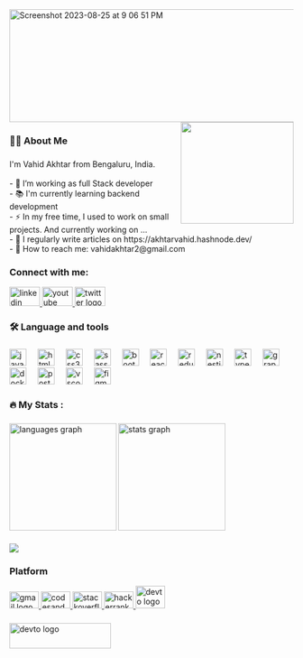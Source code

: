 
<a href="https://www.github.com/akhtarvahid" target='_self'>
  <img height="200" width="1080" alt="Screenshot 2023-08-25 at 9 06 51 PM" src="https://github.com/akhtarvahid/akhtarvahid/assets/16021125/5d53ce68-229e-4cc0-92ff-f4ba1ae0b62c">
</a>
<img align="right" src="https://media.giphy.com/media/jdPMeyv9rn0hZHh8n9/giphy.gif" height="180" width="200" />

###

<h3 align="left">👩‍💻  About Me</h3>

###

<p align="left">I'm Vahid Akhtar from Bengaluru, India.<br><br>- 🔭 I’m working as full Stack developer<br>- 📚 I'm currently learning backend development<br>- ⚡ In my free time, I used to work on small projects. And currently working on ...<br>- 📝 I regularly write articles on https://akhtarvahid.hashnode.dev/<br>- 📩 How to reach me: vahidakhtar2@gmail.com</p>

###

###
  <h3 align="left">Connect with me:</h3>
  <div align="left">
   <a href="https://www.linkedin.com/akhtarvahid" target="_blank">
    <img src="https://raw.githubusercontent.com/maurodesouza/profile-readme-generator/master/src/assets/icons/social/linkedin/default.svg" width="54" height="34" alt="linkedin logo"  />
  </a>
   <a href="https://www.linkedin.com/akhtarvahid" target="_blank">
    <img src="https://raw.githubusercontent.com/maurodesouza/profile-readme-generator/master/src/assets/icons/social/youtube/default.svg" width="54" height="34" alt="youtube logo"  />
   </a>
   <a href="https://twitter.com/akhtrvahid" target="_blank">
    <img src="https://raw.githubusercontent.com/maurodesouza/profile-readme-generator/master/src/assets/icons/social/twitter/default.svg" width="54" height="34" alt="twitter logo"  />
   </a>
</div>

###

<h3 align="left">🛠 Language and tools</h3>

###

<div align="left">
  <img src="https://cdn.jsdelivr.net/gh/devicons/devicon/icons/javascript/javascript-original.svg" height="30" alt="javascript logo"  />
  <img width="12" />
  <img src="https://cdn.jsdelivr.net/gh/devicons/devicon/icons/html5/html5-original.svg" height="30" alt="html5 logo"  />
  <img width="12" />
  <img src="https://cdn.jsdelivr.net/gh/devicons/devicon/icons/css3/css3-original.svg" height="30" alt="css3 logo"  />
  <img width="12" />
  <img src="https://cdn.jsdelivr.net/gh/devicons/devicon/icons/sass/sass-original.svg" height="30" alt="sass logo"  />
  <img width="12" />
  <img src="https://cdn.jsdelivr.net/gh/devicons/devicon/icons/bootstrap/bootstrap-original.svg" height="30" alt="bootstrap logo"  />
  <img width="12" />
  <img src="https://cdn.jsdelivr.net/gh/devicons/devicon/icons/react/react-original.svg" height="30" alt="react logo"  />
  <img width="12" />
  <img src="https://cdn.jsdelivr.net/gh/devicons/devicon/icons/redux/redux-original.svg" height="30" alt="redux logo"  />
  <img width="12" />
  <img src="https://cdn.jsdelivr.net/gh/devicons/devicon/icons/nestjs/nestjs-plain.svg" height="30" alt="nestjs logo"  />
  <img width="12" />
  <img src="https://cdn.jsdelivr.net/gh/devicons/devicon/icons/typescript/typescript-original.svg" height="30" alt="typescript logo"  />
  <img width="12" />
  <img src="https://cdn.jsdelivr.net/gh/devicons/devicon/icons/graphql/graphql-plain.svg" height="30" alt="graphql logo"  />
  <img width="12" />
  <img src="https://cdn.jsdelivr.net/gh/devicons/devicon/icons/docker/docker-plain-wordmark.svg" height="30" alt="docker logo"  />
  <img width="12" />
  <img src="https://cdn.jsdelivr.net/gh/devicons/devicon/icons/postgresql/postgresql-original.svg" height="30" alt="postgresql logo"  />
  <img width="12" />
  <img src="https://cdn.jsdelivr.net/gh/devicons/devicon/icons/vscode/vscode-original.svg" height="30" alt="vscode logo"  />
  <img width="12" />
  <img src="https://cdn.jsdelivr.net/gh/devicons/devicon/icons/figma/figma-original.svg" height="30" alt="figma logo"  />
</div>

###

<h3 align="left">🔥  My Stats :</h3>

###

<div align="left">
  <img align="left" src="https://github-readme-stats.vercel.app/api/top-langs?username=akhtarvahid&show_icons=true&locale=en&layout=compact" height="190" alt="languages graph" />
  <img align="center" src="https://github-readme-stats.vercel.app/api?username=akhtarvahid&show_icons=true&locale=en" height="190" alt="stats graph" />
</div>

###

<div align="left">
  <img src="https://visitor-badge.laobi.icu/badge?page_id=akhtarvahid.akhtarvahid&"  />
</div>

###

###

<h3 align="left">Platform</h3>
<div align="left">
  <a href="vahidakhtar2@gmail.com" target="_blank">
    <img src="https://raw.githubusercontent.com/maurodesouza/profile-readme-generator/master/src/assets/icons/social/gmail/default.svg" width="52" height="30" alt="gmail logo"  />
  </a>
  <a href="https://codesandbox.io/akhtarvahid" target="_blank">
    <img src="https://raw.githubusercontent.com/maurodesouza/profile-readme-generator/master/src/assets/icons/social/codesandbox/default.svg" width="52" height="30" alt="codesandbox logo"  />
  </a>
  <a href="https://stackoverflow.com/users/6544460/akhtarvahid" target="_blank">
    <img src="https://raw.githubusercontent.com/maurodesouza/profile-readme-generator/master/src/assets/icons/social/stackoverflow/default.svg" width="52" height="30" alt="stackoverflow logo"  />
  </a>
  <a href="https://www.hackerrank.com/akhtarvahid?hr_r=1" target="_blank">
    <img src="https://raw.githubusercontent.com/maurodesouza/profile-readme-generator/master/src/assets/icons/social/hackerrank/default.svg" width="52" height="30" alt="hackerrank logo"  />
  </a>
  <a href="https://medium.com/@akhtarvahid" target="_blank">
    <img src="https://img.icons8.com/?size=512&id=m8ClhVaNuUH7&format=png" width="52" height="40" alt="devto logo" />
  </a>
</div>

###

 <img src="https://media.giphy.com/media/qEqiI3Oq7vBkoE236M/giphy.gif" width="180" height="45" alt="devto logo"
/>



